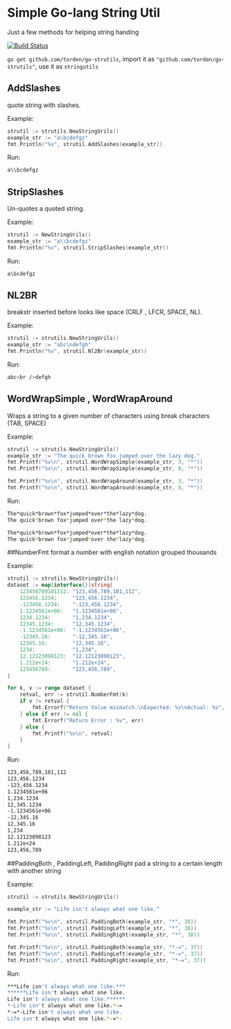 # Simple Go-lang String Util

Just a few methods for helping string handing

[![Build Status](https://travis-ci.org/torden/go-strutil.svg?branch=master)](https://travis-ci.org/torden/go-strutil)

`go get github.com/torden/go-strutils`, import it as `"github.com/torden/go-strutils"`, use it as `stringutils`

## AddSlashes
quote string with slashes.

Example:
```go
strutil := strutils.NewStringUrils()
example_str := "a\bcdefgz"
fmt.Println("%v", strutil.AddSlashes(example_str))
```
Run: 
```bash
a\\bcdefgz
```

## StripSlashes
Un-quotes a quoted string. 

Example:
```go
strutil := NewStringUrils()
example_str := "a\\bcdefgz"
fmt.Println("%v", strutil.StripSlashes(example_str))
```
Run: 
```bash
a\bcdefgz
```

## NL2BR
breakstr inserted before looks like space (CRLF , LFCR, SPACE, NL).

Example:
```go
strutil := strutils.NewStringUrils()
example_str := "abc\ndefgh"
fmt.Println("%v", strutil.Nl2Br(example_str))
```
Run: 
```bash
abc<br />defgh
```

## WordWrapSimple , WordWrapAround
Wraps a string to a given number of characters using break characters (TAB, SPACE)

Example:
```go
strutil := strutils.NewStringUrils()
example_str := "The quick brown fox jumped over the lazy dog."
fmt.Printf("%v\n", strutil.WordWrapSimple(example_str, 3, "*"))
fmt.Printf("%v\n", strutil.WordWrapSimple(example_str, 8, "*"))

fmt.Printf("%v\n", strutil.WordWrapAround(example_str, 3, "*"))
fmt.Printf("%v\n", strutil.WordWrapAround(example_str, 8, "*"))
```
Run: 
```bash
The*quick*brown*fox*jumped*over*the*lazy*dog.
The quick*brown fox*jumped over*the lazy*dog.

The*quick*brown*fox*jumped*over*the*lazy*dog.
The quick*brown fox*jumped*over the*lazy*dog.
```

##NumberFmt
format a number with english notation grouped thousands

Example:
```go
strutil := strutils.NewStringUrils()
dataset := map[interface{}]string{
    123456789101112: "123,456,789,101,112",
    123456.1234:     "123,456.1234",
    -123456.1234:    "-123,456.1234",
    1.1234561e+06:   "1.1234561e+06",
    1234.1234:       "1,234.1234",
    12345.1234:      "12,345.1234",
    -1.1234561e+06:  "-1.1234561e+06",
    -12345.16:       "-12,345.16",
    12345.16:        "12,345.16",
    1234:            "1,234",
    12.12123098123:  "12.12123098123",
    1.212e+24:       "1.212e+24",
    123456789:       "123,456,789",
}

for k, v := range dataset {
    retval, err := strutil.NumberFmt(k)
    if v != retval {
        fmt.Errorf("Return Value mismatch.\nExpected: %v\nActual: %v", retval, v)
    } else if err != nil {
        fmt.Errorf("Return Error : %v", err)
    } else {
        fmt.Printf("%v\n", retval)
    }
}
```
Run: 
```bash
123,456,789,101,112
123,456.1234
-123,456.1234
1.1234561e+06
1,234.1234
12,345.1234
-1.1234561e+06
-12,345.16
12,345.16
1,234
12.12123098123
1.212e+24
123,456,789
```

##PaddingBoth , PaddingLeft, PaddingRight
pad a string to a certain length with another string

Example:
```go
strutil := strutils.NewStringUrils()

example_str := "Life isn't always what one like."

fmt.Printf("%v\n", strutil.PaddingBoth(example_str, "*", 38))
fmt.Printf("%v\n", strutil.PaddingLeft(example_str, "*", 38))
fmt.Printf("%v\n", strutil.PaddingRight(example_str, "*", 38))

fmt.Printf("%v\n", strutil.PaddingBoth(example_str, "*-=", 37))
fmt.Printf("%v\n", strutil.PaddingLeft(example_str, "*-=", 37))
fmt.Printf("%v\n", strutil.PaddingRight(example_str, "*-=", 37))
```
Run: 
```bash
***Life isn't always what one like.***
******Life isn't always what one like.
Life isn't always what one like.******
*-Life isn't always what one like.*-=
*-=*-Life isn't always what one like.
Life isn't always what one like.*-=*-
```
